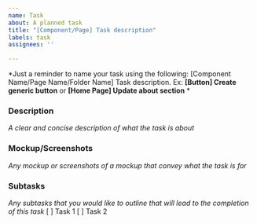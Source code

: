 ```yaml
---
name: Task
about: A planned task
title: "[Component/Page] Task description"
labels: task
assignees: ''

---
```


*Just a reminder to name your task using the following: [Component Name/Page Name/Folder Name] Task description. Ex: **[Button] Create generic button** or **[Home Page] Update about section** *

### Description
*A clear and concise description of what the task is about*

### Mockup/Screenshots
*Any mockup or screenshots of a mockup that convey what the task is for*

### Subtasks
*Any subtasks that you would like to outline that will lead to the completion of this task*
[ ] Task 1
[ ] Task 2
